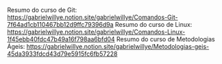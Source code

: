 Resumo do curso de Git: https://gabrielwillye.notion.site/gabrielwillye/Comandos-Git-7f64ad1cb110467bb12d9ffc79396d9a
Resumo do curso de Linux: https://gabrielwillye.notion.site/gabrielwillye/Comandos-Linux-1f45ebb40fdc47b49a16f798aa6bfd04
Resumo do curso de Metodologias Ágeis: https://gabrielwillye.notion.site/gabrielwillye/Metodologias-geis-45da3933fdcd43d79e5915fc6fb57228

